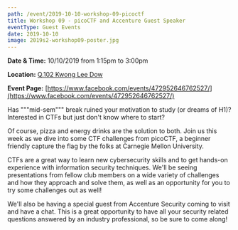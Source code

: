```yaml
---
path: /event/2019-10-10-workshop-09-picoctf
title: Workshop 09 - picoCTF and Accenture Guest Speaker
eventType: Guest Events
date: 2019-10-10
image: 2019s2-workshop09-poster.jpg
---
```


**Date & Time:** 10/10/2019 from 1:15pm to 3:00pm

**Location:** [Q.102 Kwong Lee Dow](https://maps.unimelb.edu.au/parkville/building/263)

**Event Page:** [https://www.facebook.com/events/472952646762527/](https://www.facebook.com/events/472952646762527/)

Has """mid-sem""" break ruined your motivation to study (or dreams of H1)? Interested in CTFs but just don't know where to start?

Of course, pizza and energy drinks are the solution to both.
Join us this week as we dive into some CTF challenges from picoCTF, a beginner friendly capture the flag by the folks at Carnegie Mellon University.

CTFs are a great way to learn new cybersecurity skills and to get hands-on experience with information security techniques. We'll be seeing presentations from fellow club members on a wide variety of challenges and how they approach and solve them, as well as an opportunity for you to try some challenges out as well!

We'll also be having a special guest from Accenture Security coming to visit and have a chat. This is a great opportunity to have all your security related questions answered by an industry professional, so be sure to come along!
